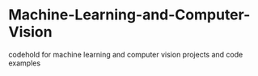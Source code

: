 # Machine-Learning-and-Computer-Vision
codehold for machine learning and computer vision projects and code examples
